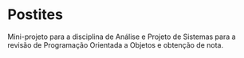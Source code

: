 
# Postites

Mini-projeto para a disciplina de Análise e Projeto de Sistemas para a revisão
de Programação Orientada a Objetos e obtenção de nota.

